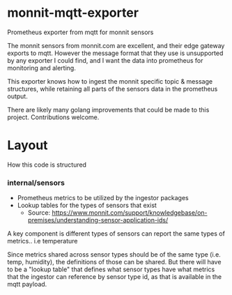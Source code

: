 # monnit-mqtt-exporter
Prometheus exporter from mqtt for monnit sensors

The monnit sensors from monnit.com are excellent, and their edge gateway exports to mqtt. However the message format that they use is unsupported by any exporter I could find, and I want the data into prometheus for monitoring and alerting.

This exporter knows how to ingest the monnit specific topic & message structures, while retaining all parts of the sensors data in the prometheus output.

There are likely many golang improvements that could be made to this project. Contributions welcome.

# Layout
How this code is structured

### internal/sensors
- Prometheus metrics to be utilized by the ingestor packages
- Lookup tables for the types of sensors that exist
  - Source: https://www.monnit.com/support/knowledgebase/on-premises/understanding-sensor-application-ids/

A key component is different types of sensors can report the same types of metrics.. i.e temperature 

Since metrics shared across sensor types should be of the same type (i.e. temp, humidity), the definitions of those can be shared. But there will have to be a "lookup table" that defines what sensor types have what metrics that the ingestor can reference by sensor type id, as that is available in the mqtt payload.

